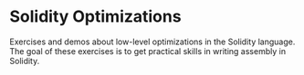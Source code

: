 # Solidity Optimizations
Exercises and demos about low-level optimizations in the Solidity language. The goal of these exercises is to get practical skills in writing assembly in Solidity.
